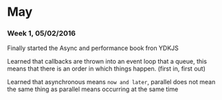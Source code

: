 # May

### Week 1, 05/02/2016

Finally started the Async and performance book fron YDKJS

Learned that callbacks are thrown into an event loop that a queue, this means that there is an order in which things happen. (first in, first out)

Learned that asynchronous means `now and later`, parallel does not mean the same thing as parallel means occurring at the same time

